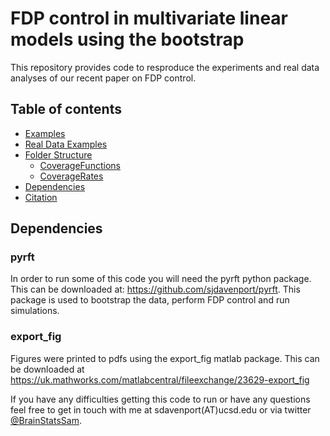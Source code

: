 # FDP control in multivariate linear models using the bootstrap
This repository provides code to resproduce the experiments and real data analyses of our recent paper on FDP control. 

## Table of contents
* [Examples](#examples)
* [Real Data Examples](#realdata)
* [Folder Structure](#folderstruct)
    * [CoverageFunctions](#covfns)
    * [CoverageRates](#covrates)
* [Dependencies](#dependencies)
* [Citation](#cite)

## Dependencies <a name="dependencies"></a>

### pyrft <a name="rftbox"></a>
In order to run some of this code you will need the pyrft python package.  This can be downloaded at: https://github.com/sjdavenport/pyrft. This package is used to bootstrap the data, perform FDP control and run simulations.

### export_fig
Figures were printed to pdfs using the export_fig matlab package. This can be 
downloaded at https://uk.mathworks.com/matlabcentral/fileexchange/23629-export_fig

If you have any difficulties getting this code to run or have any questions
feel free to get in touch with me at sdavenport(AT)ucsd.edu or via twitter [@BrainStatsSam](https://twitter.com/BrainStatsSam).
